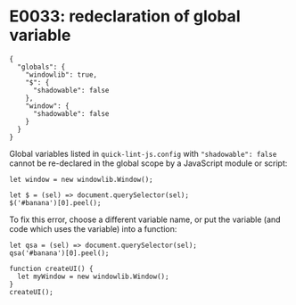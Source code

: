 # E0033: redeclaration of global variable

```config-for-examples
{
  "globals": {
    "windowlib": true,
    "$": {
      "shadowable": false
    },
    "window": {
      "shadowable": false
    }
  }
}
```

Global variables listed in `quick-lint-js.config` with `"shadowable": false`
cannot be re-declared in the global scope by a JavaScript module or script:

    let window = new windowlib.Window();

    let $ = (sel) => document.querySelector(sel);
    $('#banana')[0].peel();

To fix this error, choose a different variable name, or put the variable (and
code which uses the variable) into a function:

    let qsa = (sel) => document.querySelector(sel);
    qsa('#banana')[0].peel();

    function createUI() {
      let myWindow = new windowlib.Window();
    }
    createUI();
